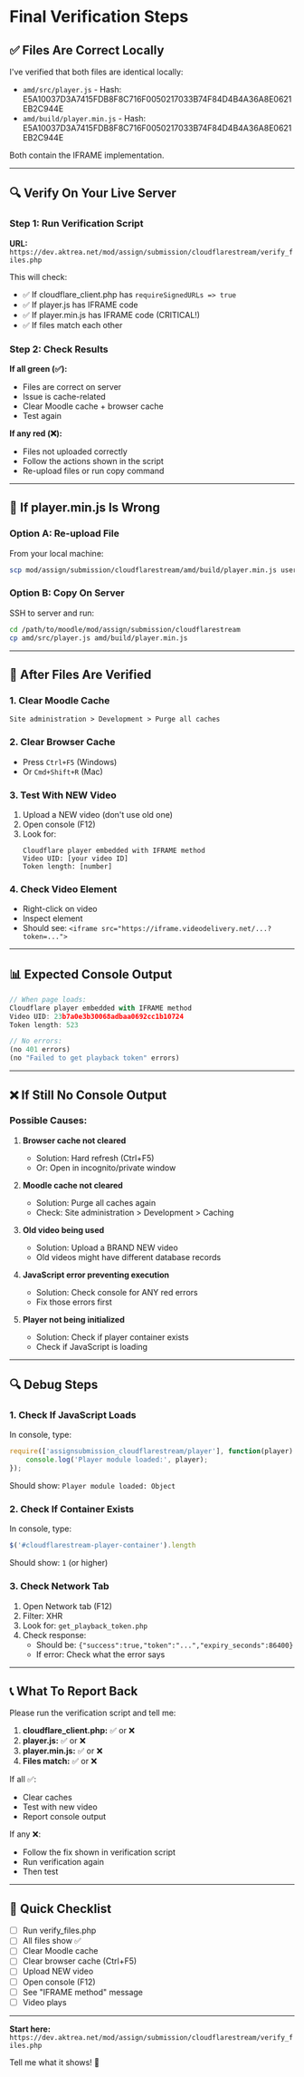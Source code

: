 # Final Verification Steps

## ✅ Files Are Correct Locally

I've verified that both files are identical locally:
- `amd/src/player.js` - Hash: E5A10037D3A7415FDB8F8C716F0050217033B74F84D4B4A36A8E0621EB2C944E
- `amd/build/player.min.js` - Hash: E5A10037D3A7415FDB8F8C716F0050217033B74F84D4B4A36A8E0621EB2C944E

Both contain the IFRAME implementation.

---

## 🔍 Verify On Your Live Server

### Step 1: Run Verification Script

**URL:** `https://dev.aktrea.net/mod/assign/submission/cloudflarestream/verify_files.php`

This will check:
- ✅ If cloudflare_client.php has `requireSignedURLs => true`
- ✅ If player.js has IFRAME code
- ✅ If player.min.js has IFRAME code (CRITICAL!)
- ✅ If files match each other

### Step 2: Check Results

**If all green (✅):**
- Files are correct on server
- Issue is cache-related
- Clear Moodle cache + browser cache
- Test again

**If any red (❌):**
- Files not uploaded correctly
- Follow the actions shown in the script
- Re-upload files or run copy command

---

## 🔧 If player.min.js Is Wrong

### Option A: Re-upload File

From your local machine:
```bash
scp mod/assign/submission/cloudflarestream/amd/build/player.min.js user@server:/path/to/moodle/mod/assign/submission/cloudflarestream/amd/build/
```

### Option B: Copy On Server

SSH to server and run:
```bash
cd /path/to/moodle/mod/assign/submission/cloudflarestream
cp amd/src/player.js amd/build/player.min.js
```

---

## 🎯 After Files Are Verified

### 1. Clear Moodle Cache
```
Site administration > Development > Purge all caches
```

### 2. Clear Browser Cache
- Press `Ctrl+F5` (Windows)
- Or `Cmd+Shift+R` (Mac)

### 3. Test With NEW Video
1. Upload a NEW video (don't use old one)
2. Open console (F12)
3. Look for:
   ```
   Cloudflare player embedded with IFRAME method
   Video UID: [your video ID]
   Token length: [number]
   ```

### 4. Check Video Element
- Right-click on video
- Inspect element
- Should see: `<iframe src="https://iframe.videodelivery.net/...?token=...">`

---

## 📊 Expected Console Output

```javascript
// When page loads:
Cloudflare player embedded with IFRAME method
Video UID: 23b7a0e3b30068adbaa0692cc1b10724
Token length: 523

// No errors:
(no 401 errors)
(no "Failed to get playback token" errors)
```

---

## ❌ If Still No Console Output

### Possible Causes:

1. **Browser cache not cleared**
   - Solution: Hard refresh (Ctrl+F5)
   - Or: Open in incognito/private window

2. **Moodle cache not cleared**
   - Solution: Purge all caches again
   - Check: Site administration > Development > Caching

3. **Old video being used**
   - Solution: Upload a BRAND NEW video
   - Old videos might have different database records

4. **JavaScript error preventing execution**
   - Solution: Check console for ANY red errors
   - Fix those errors first

5. **Player not being initialized**
   - Solution: Check if player container exists
   - Check if JavaScript is loading

---

## 🔍 Debug Steps

### 1. Check If JavaScript Loads

In console, type:
```javascript
require(['assignsubmission_cloudflarestream/player'], function(player) {
    console.log('Player module loaded:', player);
});
```

Should show: `Player module loaded: Object`

### 2. Check If Container Exists

In console, type:
```javascript
$('#cloudflarestream-player-container').length
```

Should show: `1` (or higher)

### 3. Check Network Tab

1. Open Network tab (F12)
2. Filter: XHR
3. Look for: `get_playback_token.php`
4. Check response:
   - Should be: `{"success":true,"token":"...","expiry_seconds":86400}`
   - If error: Check what the error says

---

## 📞 What To Report Back

Please run the verification script and tell me:

1. **cloudflare_client.php:** ✅ or ❌
2. **player.js:** ✅ or ❌
3. **player.min.js:** ✅ or ❌
4. **Files match:** ✅ or ❌

If all ✅:
- Clear caches
- Test with new video
- Report console output

If any ❌:
- Follow the fix shown in verification script
- Run verification again
- Then test

---

## 🎯 Quick Checklist

- [ ] Run verify_files.php
- [ ] All files show ✅
- [ ] Clear Moodle cache
- [ ] Clear browser cache (Ctrl+F5)
- [ ] Upload NEW video
- [ ] Open console (F12)
- [ ] See "IFRAME method" message
- [ ] Video plays

---

**Start here:** `https://dev.aktrea.net/mod/assign/submission/cloudflarestream/verify_files.php`

Tell me what it shows! 🚀
